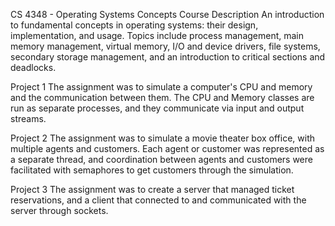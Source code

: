 CS 4348 - Operating Systems Concepts
Course Description
An introduction to fundamental concepts in operating systems: their design, implementation, and usage. Topics include process management, main memory management, virtual memory, I/O and device drivers, file systems, secondary storage management, and an introduction to critical sections and deadlocks.

Project 1
The assignment was to simulate a computer's CPU and memory and the communication between them. The CPU and Memory classes are run as separate processes, and they communicate via input and output streams.

Project 2
The assignment was to simulate a movie theater box office, with multiple agents and customers. Each agent or customer was represented as a separate thread, and coordination between agents and customers were facilitated with semaphores to get customers through the simulation.

Project 3
The assignment was to create a server that managed ticket reservations, and a client that connected to and communicated with the server through sockets.
